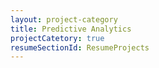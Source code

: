 ```yaml
---
layout: project-category
title: Predictive Analytics
projectCatetory: true
resumeSectionId: ResumeProjects
---
```


